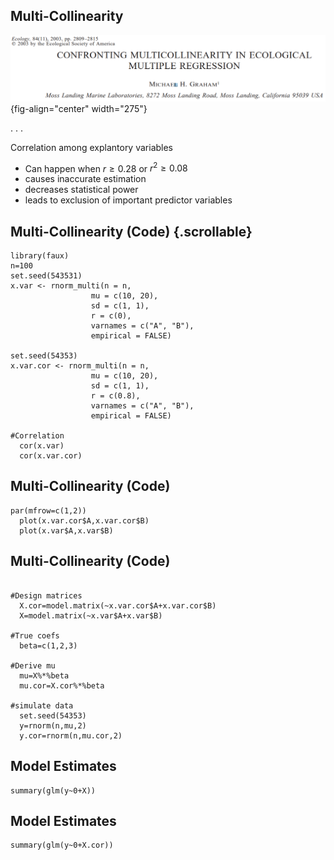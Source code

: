 ## Multi-Collinearity

![](/img/graham.png){fig-align="center" width="275"}

. . .

Correlation among explantory variables

-   Can happen when $r \geq 0.28$ or $r^2 \geq 0.08$
-   causes inaccurate estimation
-   decreases statistical power
-   leads to exclusion of important predictor variables


## Multi-Collinearity (Code) {.scrollable}

```{r,eval=TRUE, echo=TRUE}
library(faux)
n=100
set.seed(543531)
x.var <- rnorm_multi(n = n, 
                  mu = c(10, 20),
                  sd = c(1, 1),
                  r = c(0), 
                  varnames = c("A", "B"),
                  empirical = FALSE)

set.seed(54353)
x.var.cor <- rnorm_multi(n = n, 
                  mu = c(10, 20),
                  sd = c(1, 1),
                  r = c(0.8), 
                  varnames = c("A", "B"),
                  empirical = FALSE)

#Correlation
  cor(x.var)
  cor(x.var.cor)

```

## Multi-Collinearity (Code)
```{r,eval=TRUE, echo=TRUE, fig.align='center'}
par(mfrow=c(1,2))
  plot(x.var.cor$A,x.var.cor$B)
  plot(x.var$A,x.var$B)
```

## Multi-Collinearity (Code)

```{r,eval=TRUE, echo=TRUE}

#Design matrices
  X.cor=model.matrix(~x.var.cor$A+x.var.cor$B)
  X=model.matrix(~x.var$A+x.var$B)

#True coefs  
  beta=c(1,2,3)

#Derive mu  
  mu=X%*%beta
  mu.cor=X.cor%*%beta

#simulate data  
  set.seed(54353)
  y=rnorm(n,mu,2)
  y.cor=rnorm(n,mu.cor,2)
```

## Model Estimates
```{r,eval=TRUE, echo=TRUE}
summary(glm(y~0+X))
```


## Model Estimates
```{r,eval=TRUE, echo=TRUE}
summary(glm(y~0+X.cor))
```